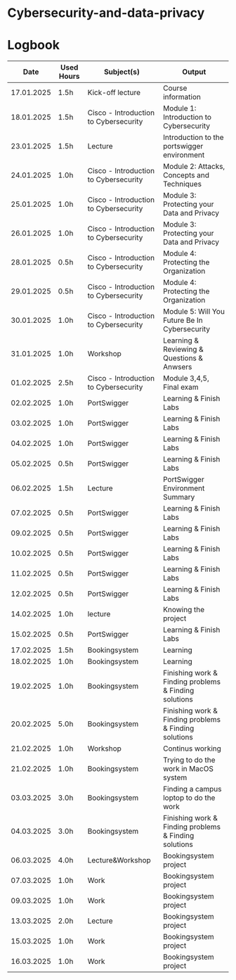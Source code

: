 # Cybersecurity-and-data-privacy
# Logbook

| Date       | Used Hours | Subject(s)                              | Output                                         |
|------------|------------|--------------------------------|-----------------------------------------------|
| 17.01.2025 | 1.5h       | Kick-off lecture         | Course information    |
| 18.01.2025 | 1.5h       | Cisco - Introduction to Cybersecurity | Module 1: Introduction to Cybersecurity      |
| 23.01.2025 | 1.5h       | Lecture                    | Introduction to the portswigger environment  |
| 24.01.2025 | 1.0h       | Cisco - Introduction to Cybersecurity | Module 2: Attacks, Concepts and Techniques   |
| 25.01.2025 | 1.0h       | Cisco - Introduction to Cybersecurity | Module 3: Protecting your Data and Privacy   |
| 26.01.2025 | 1.0h       | Cisco - Introduction to Cybersecurity | Module 3: Protecting your Data and Privacy   |
| 28.01.2025 | 0.5h       | Cisco - Introduction to Cybersecurity | Module 4: Protecting the Organization   |
| 29.01.2025 | 0.5h       | Cisco - Introduction to Cybersecurity | Module 4: Protecting the Organization   |
| 30.01.2025 | 1.0h       | Cisco - Introduction to Cybersecurity | Module 5: Will You Future Be In Cybersecurity   |
| 31.01.2025 | 1.0h       | Workshop | Learning & Reviewing & Questions & Anwsers   |
| 01.02.2025 | 2.5h       | Cisco - Introduction to Cybersecurity | Module 3,4,5,  Final exam  |
| 02.02.2025 | 1.0h       | PortSwigger | Learning & Finish Labs|
| 03.02.2025 | 1.0h       | PortSwigger | Learning & Finish Labs  |
| 04.02.2025 | 1.0h       | PortSwigger | Learning & Finish Labs  |
| 05.02.2025 | 0.5h       | PortSwigger | Learning & Finish Labs |
| 06.02.2025 | 1.5h       | Lecture | PortSwigger Environment Summary  |
| 07.02.2025 | 0.5h       | PortSwigger | Learning & Finish Labs |
| 09.02.2025 | 0.5h       | PortSwigger | Learning & Finish Labs |
| 10.02.2025 | 0.5h       | PortSwigger | Learning & Finish Labs |
| 11.02.2025 | 0.5h       | PortSwigger | Learning & Finish Labs |
| 12.02.2025 | 0.5h       | PortSwigger | Learning & Finish Labs |
| 14.02.2025 | 1.0h       | lecture | Knowing the project |
| 15.02.2025 | 0.5h       | PortSwigger | Learning & Finish Labs |
| 17.02.2025 | 1.5h       | Bookingsystem | Learning |
| 18.02.2025 | 1.0h       | Bookingsystem | Learning |
| 19.02.2025 | 1.0h       | Bookingsystem | Finishing work & Finding problems & Finding solutions|
| 20.02.2025 | 5.0h       | Bookingsystem | Finishing work & Finding problems & Finding solutions|
| 21.02.2025 | 1.0h       | Workshop | Continus working|
| 21.02.2025 | 1.0h       | Bookingsystem | Trying to do the work in MacOS system|
| 03.03.2025 | 3.0h       | Bookingsystem | Finding a campus loptop to do the work|
| 04.03.2025 | 3.0h       | Bookingsystem | Finishing work & Finding problems & Finding solutions|
| 06.03.2025 | 4.0h       | Lecture&Workshop | Bookingsystem project|
| 07.03.2025 | 1.0h       | Work | Bookingsystem project|
| 09.03.2025 | 1.0h       | Work | Bookingsystem project|
| 13.03.2025 | 2.0h       | Lecture | Bookingsystem project|
| 15.03.2025 | 1.0h       | Work | Bookingsystem project|
| 16.03.2025 | 1.0h       | Work | Bookingsystem project|
